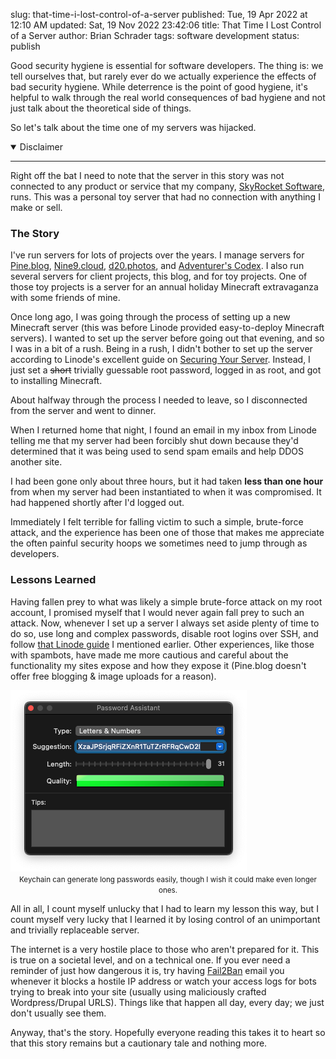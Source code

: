 slug: that-time-i-lost-control-of-a-server
published: Tue, 19 Apr 2022 at 12:10 AM
updated: Sat, 19 Nov 2022 23:42:06 
title: That Time I Lost Control of a Server
author: Brian Schrader
tags: software development
status: publish

Good security hygiene is essential for software developers. The thing is: we tell ourselves that, but rarely ever do we actually experience the effects of bad security hygiene. While deterrence is the point of good hygiene, it's helpful to walk through the real world consequences of bad hygiene and not just talk about the theoretical side of things.

So let's talk about the time one of my servers was hijacked.

<details open><summary>Disclaimer</summary>
<hr />
Right off the bat I need to note that the server in this story was not connected to any product or service that my company, <a href="https://skyrocket.software" title="SkyRocket Software">SkyRocket Software</a>, runs. This was a personal toy server that had no connection with anything I make or sell.
</details>

### The Story

I've run servers for lots of projects over the years. I manage servers for [Pine.blog][3], [Nine9.cloud][2], [d20.photos][4], and [Adventurer's Codex][5]. I also run several servers for client projects, this blog, and for toy projects. One of those toy projects is a server for an annual holiday Minecraft extravaganza with some friends of mine.

Once long ago, I was going through the process of setting up a new Minecraft server (this was before Linode provided easy-to-deploy Minecraft servers). I wanted to set up the server before going out that evening, and so I was in a bit of a rush. Being in a rush, I didn't bother to set up the server according to Linode's excellent guide on [Securing Your Server][6]. Instead, I just set a <del>short</del> trivially guessable root password, logged in as root, and got to installing Minecraft.

About halfway through the process I needed to leave, so I disconnected from the server and went to dinner.

When I returned home that night, I found an email in my inbox from Linode telling me that my server had been forcibly shut down because they'd determined that it was being used to send spam emails and help DDOS another site.

I had been gone only about three hours, but it had taken **less than one hour** from when my server had been instantiated to when it was compromised. It had happened shortly after I'd logged out.

Immediately I felt terrible for falling victim to such a simple, brute-force attack, and the experience has been one of those that makes me appreciate the often painful security hoops we sometimes need to jump through as developers.

### Lessons Learned

Having fallen prey to what was likely a simple brute-force attack on my root account, I promised myself that I would never again fall prey to such an attack. Now, whenever I set up a server I always set aside plenty of time to do so, use long and complex passwords, disable root logins over SSH, and follow [that Linode guide][6] I mentioned earlier. Other experiences, like those with spambots, have made me more cautious and careful about the functionality my sites expose and how they expose it (Pine.blog doesn't offer free blogging & image uploads for a reason).

<img src="/images/blog/keychain-access.png" alt="Keychain can generate long passwords easily" style="padding:0;margin:auto;" />
<caption><center><small>Keychain can generate long passwords easily, though I wish it could make even longer ones.</small></center></caption>

All in all, I count myself unlucky that I had to learn my lesson this way, but I count myself very lucky that I learned it by losing control of an unimportant and trivially replaceable server.

The internet is a very hostile place to those who aren't prepared for it. This is true on a societal level, and on a technical one. If you ever need a reminder of just how dangerous it is, try having [Fail2Ban][7] email you whenever it blocks a hostile IP address or watch your access logs for bots trying to break into your site (usually using maliciously crafted Wordpress/Drupal URLS). Things like that happen all day, every day; we just don't usually see them.

Anyway, that's the story. Hopefully everyone reading this takes it to heart so that this story remains but a cautionary tale and nothing more.

[1]: https://www.linode.com/docs/guides/set-up-and-secure/
[2]: https://nine9s.cloud
[3]: https://pine.blog
[4]: https://d20.photos
[5]: https://adventurerscodex.com
[6]: https://www.linode.com/docs/guides/set-up-and-secure/
[7]: https://www.linode.com/docs/guides/using-fail2ban-to-secure-your-server-a-tutorial/
